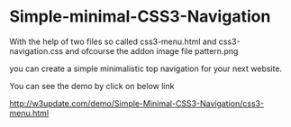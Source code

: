 Simple-minimal-CSS3-Navigation
==============================

With the help of two files so called css3-menu.html and css3-navigation.css and ofcourse the addon image file pattern.png

you can create a simple minimalistic top navigation for your next website.


You can see the demo by click on below link

http://w3update.com/demo/Simple-Minimal-CSS3-Navigation/css3-menu.html
